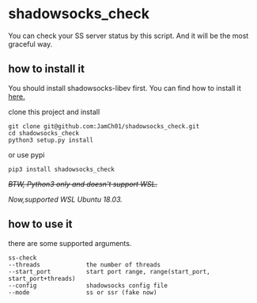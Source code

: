 # shadowsocks_check
You can check your SS server status by this script. And it will be the most graceful way.

## how to install it

You should install shadowsocks-libev first. You can find how to install it [here.](https://github.com/shadowsocks/shadowsocks-libev#installation)

clone this project and install
```
git clone git@github.com:JamCh01/shadowsocks_check.git
cd shadowsocks_check
python3 setup.py install
```

or use pypi
```
pip3 install shadowsocks_check
```

*~~BTW, Python3 only and doesn't support WSL.~~*

*Now,supported WSL Ubuntu 18.03.*

## how to use it

there are some supported arguments.
```
ss-check
--threads             the number of threads
--start_port          start port range, range(start_port, start_port+threads)
--config              shadowsocks config file
--mode                ss or ssr (fake now)
```